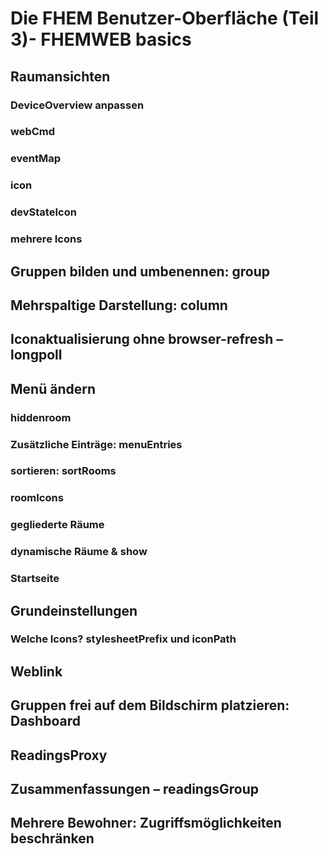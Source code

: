   
# Die FHEM Benutzer-Oberfläche (Teil 3)- FHEMWEB basics

## Raumansichten

### DeviceOverview anpassen

### webCmd

### eventMap

### icon

### devStateIcon

### mehrere Icons

## Gruppen bilden und umbenennen: group

## Mehrspaltige Darstellung: column

## Iconaktualisierung ohne browser-refresh – longpoll

## Menü ändern

### hiddenroom

### Zusätzliche Einträge: menuEntries

### sortieren: sortRooms

### roomIcons

### gegliederte Räume

### dynamische Räume & show

### Startseite

## Grundeinstellungen

### Welche Icons? stylesheetPrefix und iconPath

## Weblink

## Gruppen frei auf dem Bildschirm platzieren: Dashboard

## ReadingsProxy

## Zusammenfassungen – readingsGroup


## Mehrere Bewohner: Zugriffsmöglichkeiten beschränken
